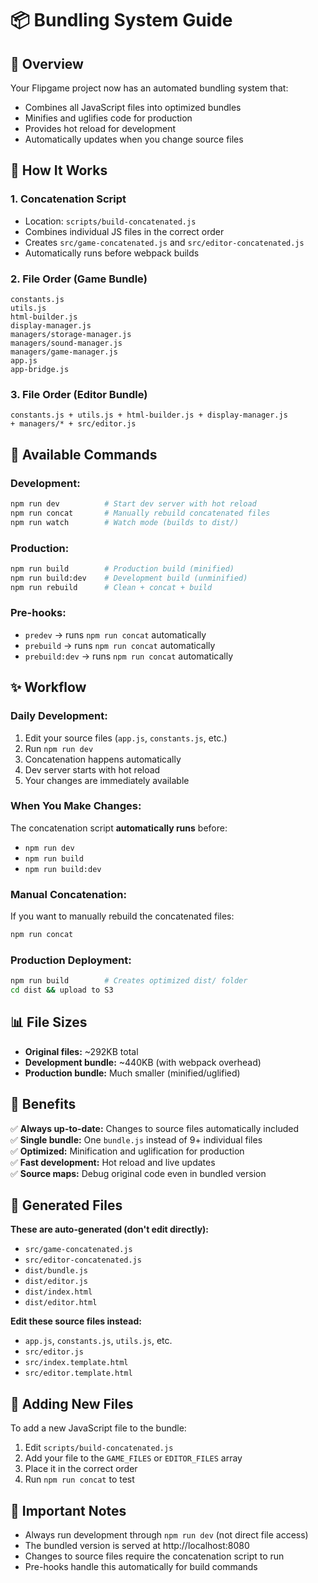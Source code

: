 # 📦 Bundling System Guide

## 🚀 **Overview**

Your Flipgame project now has an automated bundling system that:
- Combines all JavaScript files into optimized bundles
- Minifies and uglifies code for production
- Provides hot reload for development
- Automatically updates when you change source files

## 🔧 **How It Works**

### 1. **Concatenation Script**
- Location: `scripts/build-concatenated.js`
- Combines individual JS files in the correct order
- Creates `src/game-concatenated.js` and `src/editor-concatenated.js`
- Automatically runs before webpack builds

### 2. **File Order (Game Bundle)**
```
constants.js
utils.js
html-builder.js  
display-manager.js
managers/storage-manager.js
managers/sound-manager.js
managers/game-manager.js
app.js
app-bridge.js
```

### 3. **File Order (Editor Bundle)**
```
constants.js + utils.js + html-builder.js + display-manager.js
+ managers/* + src/editor.js
```

## 📝 **Available Commands**

### **Development:**
```bash
npm run dev          # Start dev server with hot reload
npm run concat       # Manually rebuild concatenated files
npm run watch        # Watch mode (builds to dist/)
```

### **Production:**
```bash
npm run build        # Production build (minified)
npm run build:dev    # Development build (unminified)
npm run rebuild      # Clean + concat + build
```

### **Pre-hooks:**
- `predev` → runs `npm run concat` automatically
- `prebuild` → runs `npm run concat` automatically
- `prebuild:dev` → runs `npm run concat` automatically

## ✨ **Workflow**

### **Daily Development:**
1. Edit your source files (`app.js`, `constants.js`, etc.)
2. Run `npm run dev`
3. Concatenation happens automatically
4. Dev server starts with hot reload
5. Your changes are immediately available

### **When You Make Changes:**
The concatenation script **automatically runs** before:
- `npm run dev`
- `npm run build`  
- `npm run build:dev`

### **Manual Concatenation:**
If you want to manually rebuild the concatenated files:
```bash
npm run concat
```

### **Production Deployment:**
```bash
npm run build        # Creates optimized dist/ folder
cd dist && upload to S3
```

## 📊 **File Sizes**

- **Original files:** ~292KB total
- **Development bundle:** ~440KB (with webpack overhead)
- **Production bundle:** Much smaller (minified/uglified)

## 🎯 **Benefits**

✅ **Always up-to-date:** Changes to source files automatically included  
✅ **Single bundle:** One `bundle.js` instead of 9+ individual files  
✅ **Optimized:** Minification and uglification for production  
✅ **Fast development:** Hot reload and live updates  
✅ **Source maps:** Debug original code even in bundled version  

## 📁 **Generated Files**

**These are auto-generated (don't edit directly):**
- `src/game-concatenated.js`
- `src/editor-concatenated.js`
- `dist/bundle.js`
- `dist/editor.js`
- `dist/index.html`
- `dist/editor.html`

**Edit these source files instead:**
- `app.js`, `constants.js`, `utils.js`, etc.
- `src/editor.js`
- `src/index.template.html`
- `src/editor.template.html`

## 🔧 **Adding New Files**

To add a new JavaScript file to the bundle:

1. Edit `scripts/build-concatenated.js`
2. Add your file to the `GAME_FILES` or `EDITOR_FILES` array
3. Place it in the correct order
4. Run `npm run concat` to test

## 🚨 **Important Notes**

- Always run development through `npm run dev` (not direct file access)
- The bundled version is served at http://localhost:8080
- Changes to source files require the concatenation script to run
- Pre-hooks handle this automatically for build commands 